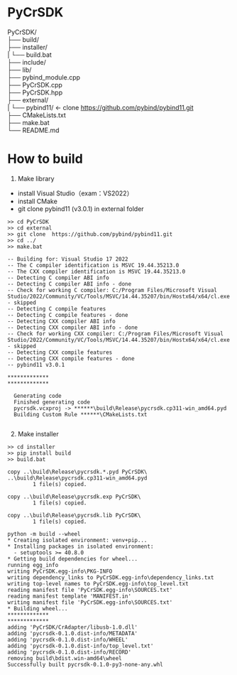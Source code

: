 # PyCrSDK  

PyCrSDK/  
├── build/  
├── installer/  
|    └── build.bat  
├── include/  
├── lib/  
├── pybind_module.cpp  
├── PyCrSDK.cpp  
├── PyCrSDK.hpp  
├── external/  
|    └── pybind11/    ← clone  https://github.com/pybind/pybind11.git  
├── CMakeLists.txt  
├── make.bat  
└── README.md  

# How to build

1. Make library

* install Visual Studio（exam：VS2022）
* install CMake    
* git clone pybind11 (v3.0.1) in external folder

```
>> cd PyCrSDK
>> cd external
>> git clone  https://github.com/pybind/pybind11.git
>> cd ../
>> make.bat
```

```
-- Building for: Visual Studio 17 2022
-- The C compiler identification is MSVC 19.44.35213.0
-- The CXX compiler identification is MSVC 19.44.35213.0
-- Detecting C compiler ABI info
-- Detecting C compiler ABI info - done
-- Check for working C compiler: C:/Program Files/Microsoft Visual Studio/2022/Community/VC/Tools/MSVC/14.44.35207/bin/Hostx64/x64/cl.exe - skipped
-- Detecting C compile features
-- Detecting C compile features - done
-- Detecting CXX compiler ABI info
-- Detecting CXX compiler ABI info - done
-- Check for working CXX compiler: C:/Program Files/Microsoft Visual Studio/2022/Community/VC/Tools/MSVC/14.44.35207/bin/Hostx64/x64/cl.exe - skipped
-- Detecting CXX compile features
-- Detecting CXX compile features - done
-- pybind11 v3.0.1

*************
*************

  Generating code
  Finished generating code
  pycrsdk.vcxproj -> ******\build\Release\pycrsdk.cp311-win_amd64.pyd
  Building Custom Rule ******\CMakeLists.txt


```

2. Make installer

```
>> cd installer
>> pip install build
>> build.bat
```

```
copy ..\build\Release\pycrsdk.*.pyd PyCrSDK\
..\build\Release\pycrsdk.cp311-win_amd64.pyd
        1 file(s) copied.

copy ..\build\Release\pycrsdk.exp PyCrSDK\
        1 file(s) copied.

copy ..\build\Release\pycrsdk.lib PyCrSDK\
        1 file(s) copied.

python -m build --wheel
* Creating isolated environment: venv+pip...
* Installing packages in isolated environment:
  - setuptools >= 40.8.0
* Getting build dependencies for wheel...
running egg_info
writing PyCrSDK.egg-info\PKG-INFO
writing dependency_links to PyCrSDK.egg-info\dependency_links.txt
writing top-level names to PyCrSDK.egg-info\top_level.txt
reading manifest file 'PyCrSDK.egg-info\SOURCES.txt'
reading manifest template 'MANIFEST.in'
writing manifest file 'PyCrSDK.egg-info\SOURCES.txt'
* Building wheel...
*************
*************
adding 'PyCrSDK/CrAdapter/libusb-1.0.dll'
adding 'pycrsdk-0.1.0.dist-info/METADATA'
adding 'pycrsdk-0.1.0.dist-info/WHEEL'
adding 'pycrsdk-0.1.0.dist-info/top_level.txt'
adding 'pycrsdk-0.1.0.dist-info/RECORD'
removing build\bdist.win-amd64\wheel
Successfully built pycrsdk-0.1.0-py3-none-any.whl

```
